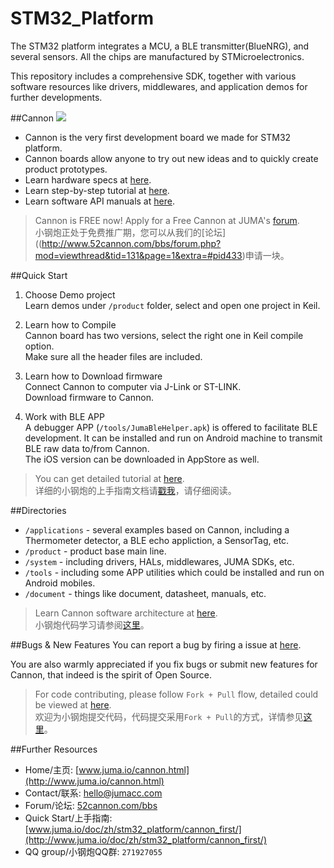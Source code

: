 # STM32_Platform

The STM32 platform integrates a MCU, a BLE transmitter(BlueNRG), and several sensors. All the chips are manufactured by STMicroelectronics.

This repository includes a comprehensive SDK, together with various software resources like drivers, middlewares, and application demos for further developments.


##Cannon
![](http://mydiscuz.b0.upaiyun.com/forum/201603/15/175436widgtvqjl48ujsv4.jpg)  

* Cannon is the very first development board we made for STM32 platform. 
* Cannon boards allow anyone to try out new ideas and to quickly create product prototypes.
* Learn hardware specs at [here](http://www.juma.io/platform/cannon.html).
* Learn step-by-step tutorial at [here](http://www.juma.io/doc/zh/stm32_platform/cannon_first/).
* Learn software API manuals at [here](http://www.juma.io/doc/zh/embedded_sdk.html).


> Cannon is FREE now! Apply for a Free Cannon at JUMA's [forum](http://www.52cannon.com/bbs/forum.php?mod=viewthread&tid=131&page=1&extra=#pid433).  
> 小钢炮正处于免费推广期，您可以从我们的[论坛]((http://www.52cannon.com/bbs/forum.php?mod=viewthread&tid=131&page=1&extra=#pid433)申请一块。


##Quick Start

1. Choose Demo project  
Learn demos under `/product` folder, select and open one project in Keil.  

2. Learn how to Compile   
Cannon board has two versions, select the right one in Keil compile option.  
Make sure all the header files are included.

3. Learn how to Download firmware  
Connect Cannon to computer via J-Link or ST-LINK.   
Download firmware to Cannon.

4. Work with BLE APP  
A debugger APP (`/tools/JumaBleHelper.apk`) is offered to facilitate BLE development. It can be installed and run on Android machine to transmit BLE raw data to/from Cannon.  
The iOS version can be downloaded in AppStore as well.

> You can get detailed tutorial at [here](http://www.juma.io/doc/zh/stm32_platform/cannon_first/).    
> 详细的小钢炮的上手指南文档请[戳我](http://www.juma.io/doc/zh/stm32_platform/cannon_first/)，请仔细阅读。


##Directories
* `/applications` - several examples based on Cannon, including a Thermometer detector, a BLE echo appliction, a SensorTag, etc. 
* `/product` - product base main line.
* `/system` - including drivers, HALs, middlewares, JUMA SDKs, etc.
* `/tools` - including some APP utilities which could be installed and run on Android mobiles. 
* `/document` - things like document, datasheet, manuals, etc.

> Learn Cannon software architecture at [here](http://www.juma.io/doc/zh/stm32_platform/cannon_software/).  
> 小钢炮代码学习请参阅[这里](http://www.juma.io/doc/zh/stm32_platform/cannon_software/)。

##Bugs & New Features
You can report a bug by firing a issue at [here](https://github.com/JUMA-IO/STM32_Platform/issues).   

You are also warmly appreciated if you fix bugs or submit new features for Cannon, that indeed is the spirit of Open Source.

> For code contributing, please follow `Fork + Pull` flow, detailed could be viewed at [here](http://www.juma.io/doc/zh/stm32_platform/cannon_software/#_5).  
> 欢迎为小钢炮提交代码，代码提交采用`Fork + Pull`的方式，详情参见[这里](http://www.juma.io/doc/zh/stm32_platform/cannon_software/#_5)。



##Further Resources
* Home/主页: [www.juma.io/cannon.html](http://www.juma.io/cannon.html)
* Contact/联系: [hello@jumacc.com](hello@jumacc.com)
* Forum/论坛: [52cannon.com/bbs](http://52cannon.com/bbs)
* Quick Start/上手指南: [www.juma.io/doc/zh/stm32_platform/cannon_first/](http://www.juma.io/doc/zh/stm32_platform/cannon_first/)
* QQ group/小钢炮QQ群: `271927055`


